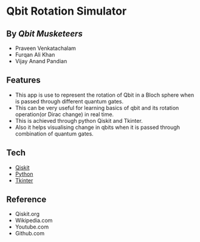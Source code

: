 # Qbit Rotation Simulator
## By _Qbit Musketeers_
- Praveen Venkatachalam
- Furqan Ali Khan
- Vijay Anand Pandian


## Features

- This app is use to represent the rotation of Qbit in a Bloch sphere when is passed through different quantum gates.
- This can be very useful for learning basics of qbit and its rotation operation(or Dirac change) in real time.
- This is achieved through python Qiskit and Tkinter.
- Also it helps visualising change in qbits when it is passed through combination of quantum gates.

## Tech
- [Qiskit](https://qiskit.org/)
- [Python](https://www.python.org/)
- [Tkinter](https://docs.python.org/3/library/tkinter.html)

## Reference
- Qiskit.org
- Wikipedia.com
- Youtube.com
- Github.com



